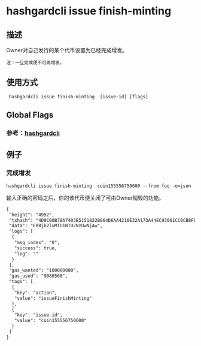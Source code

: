 # hashgardcli issue finish-minting 

## 描述
Owner对自己发行的某个代币设置为已经完成增发。
```
注：一旦完成便不可再增发。
```
## 使用方式
```
 hashgardcli issue finish-minting  [issue-id] [flags]
```
## Global Flags

 ### 参考：[hashgardcli](../README.md)

## 例子
### 完成增发
```shell
hashgardcli issue finish-minting  coin155556750600 --from foo -o=json
```
输入正确的密码之后，你的该代币便关闭了可由Owner销毁的功能。
```txt
{
 "height": "4952",
 "txhash": "4D0C00B78A7403B5151822B064D6AA4210E32A173A44EC93061CC0CB8FD6DA43",
 "data": "ERBjb2luMTU1NTU2NzUwNjAw",
 "logs": [
  {
   "msg_index": "0",
   "success": true,
   "log": ""
  }
 ],
 "gas_wanted": "100000000",
 "gas_used": "9086568",
 "tags": [
  {
   "key": "action",
   "value": "issueFinishMinting"
  },
  {
   "key": "issue-id",
   "value": "coin155556750600"
  }
 ]
}
```
